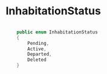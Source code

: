 # InhabitationStatus

```cs

    public enum InhabitationStatus
    {
        Pending,
        Active,
        Departed,
        Deleted
    }

```
